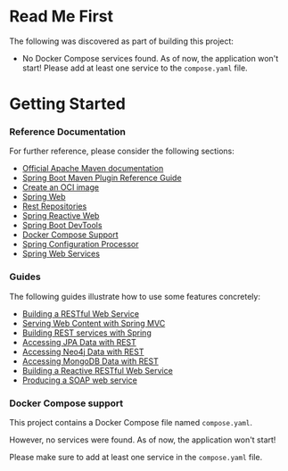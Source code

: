 # Read Me First

The following was discovered as part of building this project:

* No Docker Compose services found. As of now, the application won't start! Please add at least one service to
  the `compose.yaml` file.

# Getting Started

### Reference Documentation

For further reference, please consider the following sections:

* [Official Apache Maven documentation](https://maven.apache.org/guides/index.html)
* [Spring Boot Maven Plugin Reference Guide](https://docs.spring.io/spring-boot/docs/3.1.3-SNAPSHOT/maven-plugin/reference/html/)
* [Create an OCI image](https://docs.spring.io/spring-boot/docs/3.1.3-SNAPSHOT/maven-plugin/reference/html/#build-image)
* [Spring Web](https://docs.spring.io/spring-boot/docs/3.1.3-SNAPSHOT/reference/htmlsinge/index.html#web)
* [Rest Repositories](https://docs.spring.io/spring-boot/docs/3.1.3-SNAPSHOT/reference/htmlsinge/index.html#howto.data-access.exposing-spring-data-repositories-as-rest)
* [Spring Reactive Web](https://docs.spring.io/spring-boot/docs/3.1.3-SNAPSHOT/reference/htmlsinge/index.html#web.reactive)
* [Spring Boot DevTools](https://docs.spring.io/spring-boot/docs/3.1.3-SNAPSHOT/reference/htmlsinge/index.html#using.devtools)
* [Docker Compose Support](https://docs.spring.io/spring-boot/docs/3.1.3-SNAPSHOT/reference/htmlsinge/index.html#features.docker-compose)
* [Spring Configuration Processor](https://docs.spring.io/spring-boot/docs/3.1.3-SNAPSHOT/reference/htmlsinge/index.html#appendix.configuration-metadata.annotation-processor)
* [Spring Web Services](https://docs.spring.io/spring-boot/docs/3.1.3-SNAPSHOT/reference/htmlsinge/index.html#io.webservices)

### Guides

The following guides illustrate how to use some features concretely:

* [Building a RESTful Web Service](https://spring.io/guides/gs/rest-service/)
* [Serving Web Content with Spring MVC](https://spring.io/guides/gs/serving-web-content/)
* [Building REST services with Spring](https://spring.io/guides/tutorials/rest/)
* [Accessing JPA Data with REST](https://spring.io/guides/gs/accessing-data-rest/)
* [Accessing Neo4j Data with REST](https://spring.io/guides/gs/accessing-neo4j-data-rest/)
* [Accessing MongoDB Data with REST](https://spring.io/guides/gs/accessing-mongodb-data-rest/)
* [Building a Reactive RESTful Web Service](https://spring.io/guides/gs/reactive-rest-service/)
* [Producing a SOAP web service](https://spring.io/guides/gs/producing-web-service/)

### Docker Compose support

This project contains a Docker Compose file named `compose.yaml`.

However, no services were found. As of now, the application won't start!

Please make sure to add at least one service in the `compose.yaml` file.

